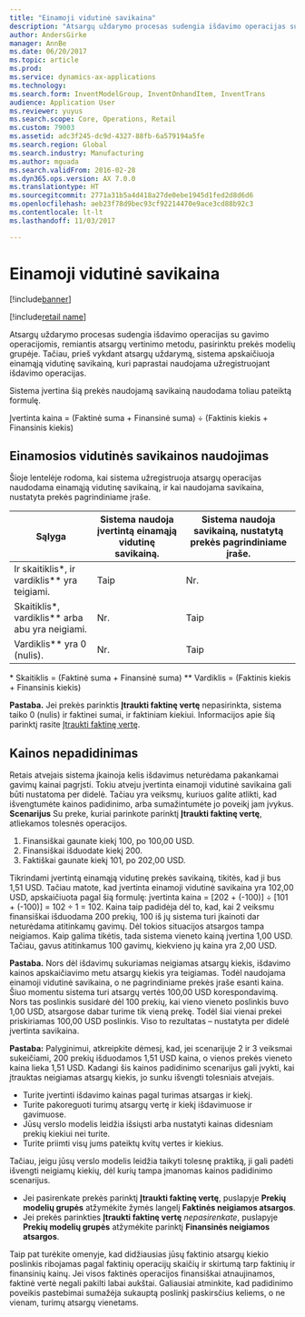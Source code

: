 ```yaml
---
title: "Einamoji vidutinė savikaina"
description: "Atsargų uždarymo procesas sudengia išdavimo operacijas su gavimo operacijomis, remiantis atsargų vertinimo metodu, pasirinktu prekės modelių grupėje. Tačiau, prieš vykdant atsargų uždarymą, sistema apskaičiuoja einamąją vidutinę savikainą, kuri paprastai naudojama užregistruojant išdavimo operacijas."
author: AndersGirke
manager: AnnBe
ms.date: 06/20/2017
ms.topic: article
ms.prod: 
ms.service: dynamics-ax-applications
ms.technology: 
ms.search.form: InventModelGroup, InventOnhandItem, InventTrans
audience: Application User
ms.reviewer: yuyus
ms.search.scope: Core, Operations, Retail
ms.custom: 79003
ms.assetid: adc3f245-dc9d-4327-88fb-6a579194a5fe
ms.search.region: Global
ms.search.industry: Manufacturing
ms.author: mguada
ms.search.validFrom: 2016-02-28
ms.dyn365.ops.version: AX 7.0.0
ms.translationtype: HT
ms.sourcegitcommit: 2771a31b5a4d418a27de0ebe1945d1fed2d8d6d6
ms.openlocfilehash: aeb23f78d9bec93cf92214470e9ace3cd88b92c3
ms.contentlocale: lt-lt
ms.lasthandoff: 11/03/2017

---
```


# <a name="running-average-cost-price"></a>Einamoji vidutinė savikaina

[!include[banner](../includes/banner.md)]

[!include[retail name](../includes/retail-name.md)]


Atsargų uždarymo procesas sudengia išdavimo operacijas su gavimo operacijomis, remiantis atsargų vertinimo metodu, pasirinktu prekės modelių grupėje. Tačiau, prieš vykdant atsargų uždarymą, sistema apskaičiuoja einamąją vidutinę savikainą, kuri paprastai naudojama užregistruojant išdavimo operacijas.

Sistema įvertina šią prekės naudojamą savikainą naudodama toliau pateiktą formulę. 

Įvertinta kaina = (Faktinė suma + Finansinė suma) ÷ (Faktinis kiekis + Finansinis kiekis)

## <a name="using-the-running-average-cost-price"></a>Einamosios vidutinės savikainos naudojimas
Šioje lentelėje rodoma, kai sistema užregistruoja atsargų operacijas naudodama einamąją vidutinę savikainą, ir kai naudojama savikaina, nustatyta prekės pagrindiniame įraše.

| Sąlyga                                               | Sistema naudoja įvertintą einamąją vidutinę savikainą. | Sistema naudoja savikainą, nustatytą prekės pagrindiniame įraše. |
|---------------------------------------------------------|----------------------------------------------------------|-------------------------------------------------------------------|
| Ir skaitiklis\*, ir vardiklis\*\* yra teigiami.  | Taip                                                      | Nr.                                                                |
| Skaitiklis\*, vardiklis\*\* arba abu yra neigiami. | Nr.                                                       | Taip                                                               |
| Vardiklis\*\* yra 0 (nulis).                        | Nr.                                                       | Taip                                                               |

\* Skaitiklis = (Faktinė suma + Finansinė suma) \*\* Vardiklis = (Faktinis kiekis + Finansinis kiekis) 

**Pastaba.** Jei prekės parinktis **Įtraukti faktinę vertę** nepasirinkta, sistema taiko 0 (nulis) ir faktinei sumai, ir faktiniam kiekiui. Informacijos apie šią parinktį rasite [Įtraukti faktinę vertę](include-physical-value.md).

## <a name="avoiding-pricing-amplification"></a>Kainos nepadidinimas
Retais atvejais sistema įkainoja kelis išdavimus neturėdama pakankamai gavimų kainai pagrįsti. Tokiu atveju įvertinta einamoji vidutinė savikaina gali būti nustatoma per didelė. Tačiau yra veiksmų, kuriuos galite atlikti, kad išvengtumėte kainos padidinimo, arba sumažintumėte jo poveikį jam įvykus. **Scenarijus** Su preke, kuriai parinkote parinktį **Įtraukti faktinę vertę**, atliekamos tolesnės operacijos.

1.  Finansiškai gaunate kiekį 100, po 100,00 USD.
2.  Finansiškai išduodate kiekį 200.
3.  Faktiškai gaunate kiekį 101, po 202,00 USD.

Tikrindami įvertintą einamąją vidutinę prekės savikainą, tikitės, kad ji bus 1,51 USD. Tačiau matote, kad įvertinta einamoji vidutinė savikaina yra 102,00 USD, apskaičiuota pagal šią formulę: įvertinta kaina = \[202 + (-100)\] ÷ \[101 + (-100)\] = 102 ÷ 1 = 102. Kaina taip padidėja dėl to, kad, kai 2 veiksmu finansiškai išduodama 200 prekių, 100 iš jų sistema turi įkainoti dar neturėdama atitinkamų gavimų. Dėl tokios situacijos atsargos tampa neigiamos. Kaip galima tikėtis, tada sistema vieneto kainą įvertina 1,00 USD. Tačiau, gavus atitinkamus 100 gavimų, kiekvieno jų kaina yra 2,00 USD. 

**Pastaba.** Nors dėl išdavimų sukuriamas neigiamas atsargų kiekis, išdavimo kainos apskaičiavimo metu atsargų kiekis yra teigiamas. Todėl naudojama einamoji vidutinė savikaina, o ne pagrindiniame prekės įraše esanti kaina. Šiuo momentu sistema turi atsargų vertės 100,00 USD korespondavimą. Nors tas poslinkis susidarė dėl 100 prekių, kai vieno vieneto poslinkis buvo 1,00 USD, atsargose dabar turime tik vieną prekę. Todėl šiai vienai prekei priskiriamas 100,00 USD poslinkis. Viso to rezultatas – nustatyta per didelė įvertinta savikaina. 

**Pastaba:** Palyginimui, atkreipkite dėmesį, kad, jei scenarijuje 2 ir 3 veiksmai sukeičiami, 200 prekių išduodamos 1,51 USD kaina, o vienos prekės vieneto kaina lieka 1,51 USD. Kadangi šis kainos padidinimo scenarijus gali įvykti, kai įtrauktas neigiamas atsargų kiekis, jo sunku išvengti tolesniais atvejais.

-   Turite įvertinti išdavimo kainas pagal turimas atsargas ir kiekį.
-   Turite pakoreguoti turimų atsargų vertę ir kiekį išdavimuose ir gavimuose.
-   Jūsų verslo modelis leidžia išsiųsti arba nustatyti kainas didesniam prekių kiekiui nei turite.
-   Turite priimti visų jums pateiktų kvitų vertes ir kiekius.

Tačiau, jeigu jūsų verslo modelis leidžia taikyti tolesnę praktiką, ji gali padėti išvengti neigiamų kiekių, dėl kurių tampa įmanomas kainos padidinimo scenarijus.

-   Jei pasirenkate prekės parinktį **Įtraukti faktinę vertę**, puslapyje **Prekių modelių grupės** atžymėkite žymės langelį **Faktinės neigiamos atsargos**.
-   Jei prekės parinkties **Įtraukti faktinę vertę** *nepasirenkate*, puslapyje **Prekių modelių grupės** atžymėkite parinktį **Finansinės neigiamos atsargos**.

Taip pat turėkite omenyje, kad didžiausias jūsų faktinio atsargų kiekio poslinkis ribojamas pagal faktinių operacijų skaičių ir skirtumą tarp faktinių ir finansinių kainų. Jei visos faktinės operacijos finansiškai atnaujinamos, faktinė vertė negali pakilti labai aukštai. Galiausiai atminkite, kad padidinimo poveikis pastebimai sumažėja sukauptą poslinkį paskirsčius keliems, o ne vienam, turimų atsargų vienetams.




